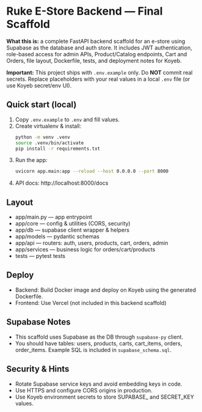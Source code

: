 # Ruke E-Store Backend — Final Scaffold

**What this is:** a complete FastAPI backend scaffold for an e-store using Supabase as the database and auth store.
It includes JWT authentication, role-based access for admin APIs, Product/Catalog endpoints, Cart and Orders, file layout, Dockerfile, tests, and deployment notes for Koyeb.

**Important:** This project ships with `.env.example` only. Do **NOT** commit real secrets. Replace placeholders with your real values in a local `.env` file (or use Koyeb secret/env UI).

## Quick start (local)
1. Copy `.env.example` to `.env` and fill values.
2. Create virtualenv & install:
   ```bash
   python -m venv .venv
   source .venv/bin/activate
   pip install -r requirements.txt
   ```
3. Run the app:
   ```bash
   uvicorn app.main:app --reload --host 0.0.0.0 --port 8000
   ```
4. API docs: http://localhost:8000/docs

## Layout
- app/main.py — app entrypoint
- app/core — config & utilities (CORS, security)
- app/db — supabase client wrapper & helpers
- app/models — pydantic schemas
- app/api — routers: auth, users, products, cart, orders, admin
- app/services — business logic for orders/cart/products
- tests — pytest tests

## Deploy
- Backend: Build Docker image and deploy on Koyeb using the generated Dockerfile.
- Frontend: Use Vercel (not included in this backend scaffold)

## Supabase Notes
- This scaffold uses Supabase as the DB through `supabase-py` client.
- You should have tables: users, products, carts, cart_items, orders, order_items. Example SQL is included in `supabase_schema.sql`.

## Security & Hints
- Rotate Supabase service keys and avoid embedding keys in code.
- Use HTTPS and configure CORS origins in production.
- Use Koyeb environment secrets to store SUPABASE_ and SECRET_KEY values.
